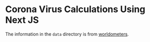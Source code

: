 # Corona Virus Calculations Using Next JS

The information in the `data` directory is from
[worldometers](https://www.worldometers.info/coronavirus/).
